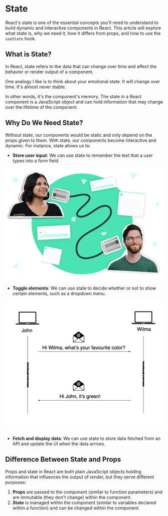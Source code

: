 # State

React's state is one of the essential concepts you'll need to understand to build dynamic and interactive components in React. This article will explore what state is, why we need it, how it differs from props, and how to use the `useState` hook.

## What is State?

In React, state refers to the data that can change over time and affect the behavior or render output of a component. 

One analogy I like is to think about your emotional state. It will change over time. It's almost never stable.

In other words, it's the component's memory. The state in a React component is a JavaScript object and can hold information that may change over the lifetime of the component.

## Why Do We Need State?

Without state, our components would be static and only depend on the props given to them. With state, our components become interactive and dynamic. For instance, state allows us to:

- **Store user input**: We can use state to remember the text that a user types into a form field.

![Untitled](/front-end-course/asynchronous-javascript/intro-to-asyncronous-programing/untitled.png)

- **Toggle elements**: We can use state to decide whether or not to show certain elements, such as a dropdown menu.

![Untitled](/front-end-course/asynchronous-javascript/intro-to-asyncronous-programing/untitled-1.png)

- **Fetch and display data**: We can use state to store data fetched from an API and update the UI when the data arrives.

## Difference Between State and Props

Props and state in React are both plain JavaScript objects holding information that influences the output of render, but they serve different purposes:

1. **Props** are passed to the component (similar to function parameters) and are immutable (they don't change) within the component.
2. **State** is managed within the component (similar to variables declared within a function) and can be changed within the component.

##